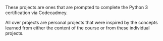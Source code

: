 These projects are ones that are prompted to complete the Python 3 certification via Codecadmey. 

All over projects are personal projects that were inspired by the concepts learned from either the content of the course or from these individual projects. 
